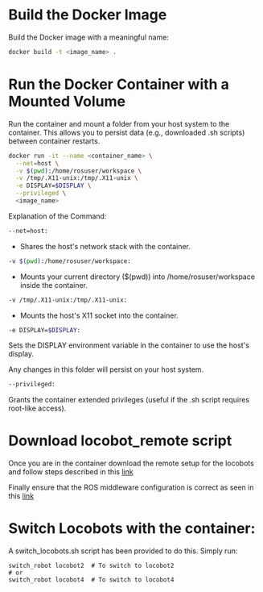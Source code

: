 # Build the Docker Image
Build the Docker image with a meaningful name:

```bash
docker build -t <image_name> .
```

# Run the Docker Container with a Mounted Volume
Run the container and mount a folder from your host system to the container. This allows you to persist data (e.g., downloaded .sh scripts) between container restarts.

```bash
docker run -it --name <container_name> \
  --net=host \
  -v $(pwd):/home/rosuser/workspace \
  -v /tmp/.X11-unix:/tmp/.X11-unix \
  -e DISPLAY=$DISPLAY \
  --privileged \
  <image_name>

```

Explanation of the Command:

```bash
--net=host:
```

- Shares the host's network stack with the container.

```bash
-v $(pwd):/home/rosuser/workspace:
```
- Mounts your current directory ($(pwd)) into /home/rosuser/workspace inside the container.

```bash
-v /tmp/.X11-unix:/tmp/.X11-unix:
```

- Mounts the host's X11 socket into the container.

```bash
-e DISPLAY=$DISPLAY: 
```
Sets the DISPLAY environment variable in the container to use the host's display.


Any changes in this folder will persist on your host system.
```bash
--privileged:
```
Grants the container extended privileges (useful if the .sh script requires root-like access).

# Download locobot_remote script

Once you are in the container download the remote setup for the locobots and follow steps described in this [link](https://docs.trossenrobotics.com/interbotix_xslocobots_docs/ros_interface/ros2/software_setup.html#remote-install)

Finally ensure that the ROS middleware configuration is correct as seen in this [link](https://docs.trossenrobotics.com/interbotix_xslocobots_docs/getting_started/rmw_configuration.html#remote-computer)

# Switch Locobots with the container:

A switch_locobots.sh script has been provided to do this. Simply run:

```
switch_robot locobot2  # To switch to locobot2
# or
switch_robot locobot4  # To switch to locobot4
```
